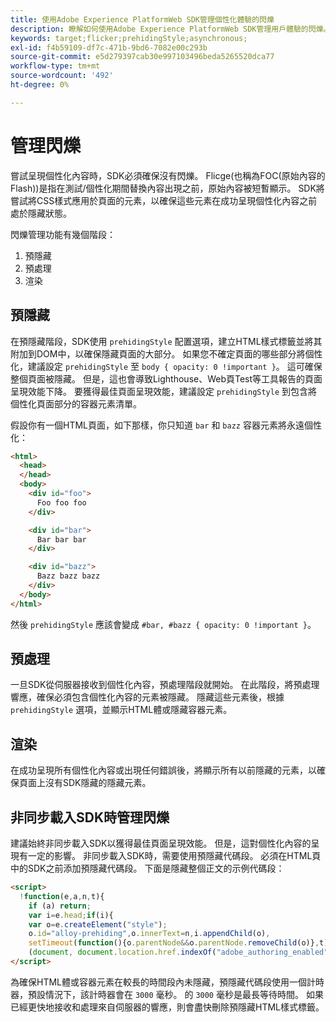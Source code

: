 ```yaml
---
title: 使用Adobe Experience PlatformWeb SDK管理個性化體驗的閃爍
description: 瞭解如何使用Adobe Experience PlatformWeb SDK管理用戶體驗的閃爍。
keywords: target;flicker;prehidingStyle;asynchronous;
exl-id: f4b59109-df7c-471b-9bd6-7082e00c293b
source-git-commit: e5d279397cab30e997103496beda5265520dca77
workflow-type: tm+mt
source-wordcount: '492'
ht-degree: 0%

---
```


# 管理閃爍

嘗試呈現個性化內容時，SDK必須確保沒有閃爍。 Flicge(也稱為FOC(原始內容的Flash))是指在測試/個性化期間替換內容出現之前，原始內容被短暫顯示。 SDK將嘗試將CSS樣式應用於頁面的元素，以確保這些元素在成功呈現個性化內容之前處於隱藏狀態。

閃爍管理功能有幾個階段：

1. 預隱藏
1. 預處理
1. 渲染

## 預隱藏

在預隱藏階段，SDK使用 `prehidingStyle` 配置選項，建立HTML樣式標籤並將其附加到DOM中，以確保隱藏頁面的大部分。 如果您不確定頁面的哪些部分將個性化，建議設定 `prehidingStyle` 至 `body { opacity: 0 !important }`。 這可確保整個頁面被隱藏。 但是，這也會導致Lighthouse、Web頁Test等工具報告的頁面呈現效能下降。 要獲得最佳頁面呈現效能，建議設定 `prehidingStyle` 到包含將個性化頁面部分的容器元素清單。

假設你有一個HTML頁面，如下那樣，你只知道 `bar` 和 `bazz` 容器元素將永遠個性化：

```html
<html>
  <head>
  </head>
  <body>
    <div id="foo">
      Foo foo foo
    </div>

    <div id="bar">
      Bar bar bar
    </div>

    <div id="bazz">
      Bazz bazz bazz
    </div>
  </body>
</html>
```

然後 `prehidingStyle` 應該會變成 `#bar, #bazz { opacity: 0 !important }`。

## 預處理

一旦SDK從伺服器接收到個性化內容，預處理階段就開始。 在此階段，將預處理響應，確保必須包含個性化內容的元素被隱藏。 隱藏這些元素後，根據 `prehidingStyle` 選項，並顯示HTML體或隱藏容器元素。

## 渲染

在成功呈現所有個性化內容或出現任何錯誤後，將顯示所有以前隱藏的元素，以確保頁面上沒有SDK隱藏的隱藏元素。

## 非同步載入SDK時管理閃爍

建議始終非同步載入SDK以獲得最佳頁面呈現效能。 但是，這對個性化內容的呈現有一定的影響。 非同步載入SDK時，需要使用預隱藏代碼段。 必須在HTML頁中的SDK之前添加預隱藏代碼段。 下面是隱藏整個正文的示例代碼段：

```html
<script>
  !function(e,a,n,t){
    if (a) return;
    var i=e.head;if(i){
    var o=e.createElement("style");
    o.id="alloy-prehiding",o.innerText=n,i.appendChild(o),
    setTimeout(function(){o.parentNode&&o.parentNode.removeChild(o)},t)}}
    (document, document.location.href.indexOf("adobe_authoring_enabled") !== -1, "body { opacity: 0 !important }", 3000);
</script>
```

為確保HTML體或容器元素在較長的時間段內未隱藏，預隱藏代碼段使用一個計時器，預設情況下，該計時器會在 `3000` 毫秒。 的 `3000` 毫秒是最長等待時間。 如果已經更快地接收和處理來自伺服器的響應，則會盡快刪除預隱藏HTML樣式標籤。
